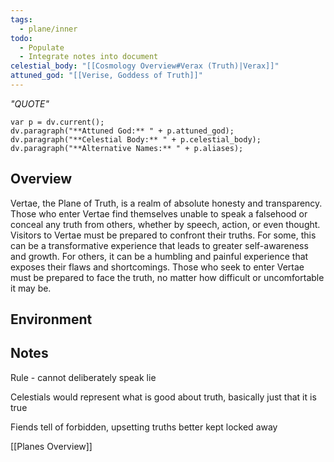 ```yaml
---
tags:
  - plane/inner
todo:
  - Populate
  - Integrate notes into document
celestial_body: "[[Cosmology Overview#Verax (Truth)|Verax]]"
attuned_god: "[[Verise, Goddess of Truth]]"
---
```

*"QUOTE"*
```dataviewjs
var p = dv.current();
dv.paragraph("**Attuned God:** " + p.attuned_god);
dv.paragraph("**Celestial Body:** " + p.celestial_body);
dv.paragraph("**Alternative Names:** " + p.aliases);
```
## Overview
Vertae, the Plane of Truth, is a realm of absolute honesty and transparency. Those who enter Vertae find themselves unable to speak a falsehood or conceal any truth from others, whether by speech, action, or even thought. Visitors to Vertae must be prepared to confront their truths. For some, this can be a transformative experience that leads to greater self-awareness and growth. For others, it can be a humbling and painful experience that exposes their flaws and shortcomings. Those who seek to enter Vertae must be prepared to face the truth, no matter how difficult or uncomfortable it may be.
## Environment
## Notes
Rule - cannot deliberately speak lie

Celestials would represent what is good about truth, basically just that it is true

Fiends tell of forbidden, upsetting truths better kept locked away

[[Planes Overview]]